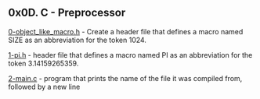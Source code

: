 ## 0x0D. C - Preprocessor

[0-object_like_macro.h](./0-object_like_macro.h) - Create a header file that defines a macro named SIZE as an abbreviation for the token 1024.

[1-pi.h](./1-pi.h) - header file that defines a macro named PI as an abbreviation for the token 3.14159265359.

[2-main.c](./2-main.c) - program that prints the name of the file it was compiled from, followed by a new line

  

